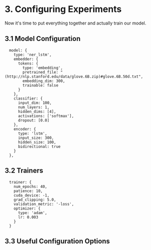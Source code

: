 # 3. Configuring Experiments

Now it's time to put everything together and actually train our model.

## 3.1 Model Configuration

```
  model: {
    type: 'ner_lstm',
    embedder: {
      tokens: {
        type: 'embedding',
        pretrained_file: "(http://nlp.stanford.edu/data/glove.6B.zip)#glove.6B.50d.txt",
        embedding_dim: 300,
        trainable: false
      }
    },
    classifier: {
      input_dim: 100,
      num_layers: 1,
      hidden_dims: [4],
      activations: ['softmax'],
      dropout: [0.0]
    },
    encoder: {
      type: 'lstm',
      input_size: 300,
      hidden_size: 100,
      bidirectional: true
    }
  },
```

## 3.2 Trainers

```
  trainer: {
    num_epochs: 40,
    patience: 10,
    cuda_device: -1,
    grad_clipping: 5.0,
    validation_metric: '-loss',
    optimizer: {
      type: 'adam',
      lr: 0.003
    }
  }
```

## 3.3 Useful Configuration Options
